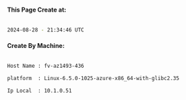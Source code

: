 
   
#### This Page Create at:

```bash

2024-08-28 - 21:34:46 UTC

```

#### Create By Machine:

```bash

Host Name : fv-az1493-436

platform  : Linux-6.5.0-1025-azure-x86_64-with-glibc2.35

Ip Local  : 10.1.0.51

```

